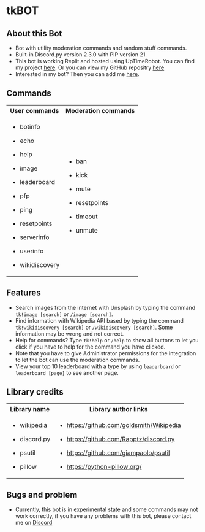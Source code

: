 # tkBOT

## About this Bot
- Bot with utility moderation commands and random stuff commands.
- Built-in Discord.py version 2.3.0 with PIP version 21. 
- This bot is working Replit and hosted using UpTimeRobot. You can find my project [here](https://replit.com/@truongkhoaui/tkBOT). Or you can view my GitHub repositry [here](https://github.com/TruongKhoaUI/tkBOT)
- Interested in my bot? Then you can add me [here](https://discord.com/api/oauth2/authorize?client_id=1098583942145257534&permissions=8&scope=applications.commands%20bot).

## Commands
<table>
  <tr>
    <th>User commands</th>
    <th>Moderation commands</th>
  </tr>
  <tr>
    <td>

- botinfo
- echo
- help
- image
- leaderboard
- pfp
- ping
- resetpoints
- serverinfo
- userinfo
- wikidiscovery

  </td><td>

* ban
* kick
* mute
* resetpoints
* timeout
* unmute

  </td>
</tr></table>

## Features
- Search images from the internet with Unsplash by typing the command `tk!image [search]` or `/image [search]`.
- Find information with Wikipedia API based by typing the command `tk!wikidiscovery [search]` or `/wikidiscovery [search]`. Some information may be wrong and not correct.
- Help for commands? Type `tk!help` or `/help` to show all buttons to let you click if you have to help for the command you have clicked.
- Note that you have to give Administrator permissions for the integration to let the bot can use the moderation commands.
- View your top 10 leaderboard with a type by using `leaderboard` or `leaderboard [page]` to see another page.

## Library credits
<table>
  <tr>
    <th>Library name</th>
    <th>Library author links</th>
  </tr>
  <tr>
    <td>

- wikipedia
- discord.py
- psutil
- pillow

  </td><td>

* https://github.com/goldsmith/Wikipedia
* https://github.com/Rapptz/discord.py
* https://github.com/giampaolo/psutil
* https://python-pillow.org/

  </td>
</tr></table>

## Bugs and problem
- Currently, this bot is in experimental state and some commands may not work correctly, if you have any problems with this bot, please contact me on [Discord](https://discord.com/users/1021023635814760458)
